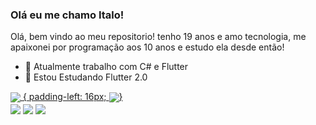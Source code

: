 ### Olá eu me chamo Italo!

Olá, bem vindo ao meu repositorio! tenho 19 anos e amo tecnologia, me apaixonei por programação aos 10 anos e estudo ela desde então!

- 🔭 Atualmente trabalho com C# e Flutter
- 🌱 Estou Estudando Flutter 2.0
<div>
<a href="https://github.com/DIMAAGR">
  <img align="center" src="https://github-readme-stats.vercel.app/api?username=DIMAAGR&show_icons=true&theme=onedark" />
{  
  padding-left: 16px;
  <img align="center" src="https://github-readme-stats.vercel.app/api/top-langs/?username=DIMAAGR&&theme=onedark"/>}
</a>
  </div>
  <div>
   <img align="center" src="https://img.shields.io/badge/Flutter-02569B?style=for-the-badge&logo=flutter&logoColor=white"/>
   <img align="center" src="https://img.shields.io/badge/Dart-0175C2?style=for-the-badge&logo=dart&logoColor=white"/>
   <img align="center" src="https://img.shields.io/badge/C%23-239120?style=for-the-badge&logo=c-sharp&logoColor=white"/>
  </div>

